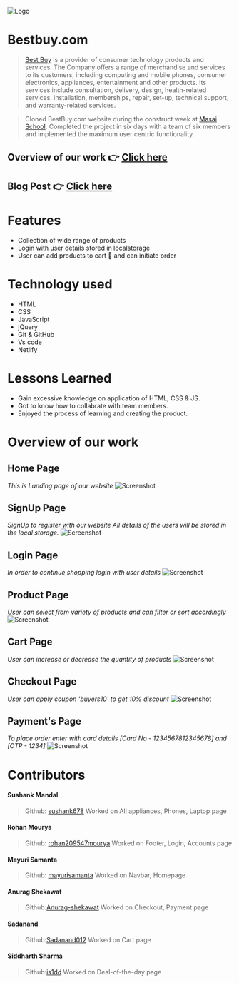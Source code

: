 ![Logo](https://github.com/mayurisamanta/Best-Buyers/blob/main/Assets-1/best_buy.png?raw=true)

# Bestbuy.com

> [Best Buy](https://www.bestbuy.com/) is a provider of consumer technology products and services. The Company offers a range of merchandise and services to its customers, including computing and mobile phones, consumer electronics, appliances, entertainment and other products. Its services include consultation, delivery, design, health-related services, installation, memberships, repair, set-up, technical support, and warranty-related services.

> Cloned BestBuy.com website during the construct week at [Masai School](https://masaischool.com/). Completed the project in six days with a team of six members and implemented the maximum user centric functionality.

## Overview of our work 👉 [Click here](https://bestbuy-in.netlify.app/)

## Blog Post 👉 [Click here](https://medium.com/@mandal678/best-buy-clone-37561f1341cd)

# Features

- Collection of wide range of products
- Login with user details stored in localstorage
- User can add products to cart 🛒 and can initiate order

# Technology used 

- HTML
- CSS
- JavaScript
- jQuery
- Git & GitHub
- Vs code
- Netlify 

# Lessons Learned

- Gain excessive knowledge on application of HTML, CSS & JS.
- Got to know how to collabrate with team members.
- Enjoyed the process of learning and creating the product.

# Overview of our work

## **Home Page**
*This is Landing page of our website*
![Screenshot](https://www.linkpicture.com/q/BB3.png)

## **SignUp Page** 
*SignUp to register with our website*
*All details of the users will be stored in the local storage.*
![Screenshot](https://i.postimg.cc/HkXkDd52/BB8.png)


## **Login Page** 
*In order to continue shopping login with user details*
![Screenshot](https://www.linkpicture.com/q/BB2.png)

## **Product Page** 
*User can select from variety of products and can filter or sort accordingly*
![Screenshot](https://www.linkpicture.com/q/BB4.png)

## **Cart Page**
*User can increase or decrease the quantity of products*
![Screenshot](https://www.linkpicture.com/q/BB5.png)

## **Checkout Page**
*User can apply coupon 'buyers10' to get 10% discount*
![Screenshot](https://www.linkpicture.com/q/BB6.png)

## **Payment's Page**
*To place order enter with card details [Card No - 1234567812345678] and [OTP - 1234]*
![Screenshot](https://www.linkpicture.com/q/BB7.png)

# Contributors

#### Sushank Mandal
> Github: [sushank678](https://github.com/sushank678)
Worked on All appliances, Phones, Laptop page

#### Rohan Mourya
> Github: [rohan209547mourya](https://github.com/rohan209547mourya)
Worked on Footer, Login, Accounts page

#### Mayuri Samanta
> Github: [mayurisamanta](https://github.com/mayurisamanta)
Worked on Navbar, Homepage

#### Anurag Shekawat
>Github:[Anurag-shekawat](https://github.com/Anurag-shekawat)
Worked on Checkout, Payment page

#### Sadanand
>Github:[Sadanand012](https://github.com/Sadanand012)
Worked on Cart page

#### Siddharth Sharma
>Github:[is1dd](https://github.com/is1dd)
Worked on Deal-of-the-day page 
